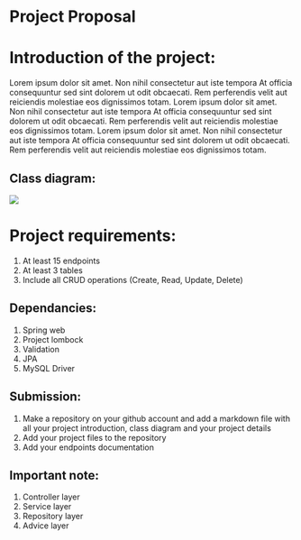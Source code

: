 # Project Proposal 

# Introduction of the project:

Lorem ipsum dolor sit amet. Non nihil consectetur aut iste tempora At officia consequuntur sed sint dolorem ut odit obcaecati. Rem perferendis velit aut reiciendis molestiae eos dignissimos totam. Lorem ipsum dolor sit amet. Non nihil consectetur aut iste tempora At officia consequuntur sed sint dolorem ut odit obcaecati. Rem perferendis velit aut reiciendis molestiae eos dignissimos totam. Lorem ipsum dolor sit amet. Non nihil consectetur aut iste tempora At officia consequuntur sed sint dolorem ut odit obcaecati. Rem perferendis velit aut reiciendis molestiae eos dignissimos totam.




## Class diagram:
![](https://paper-attachments.dropbox.com/s_523686E7A6600616A8D38B40B5D29771F7EB5362F3E8445E890505CBB076E51B_1654065069655_image.png)



# Project requirements:
1. At least 15 endpoints
2. At least 3 tables
3. Include all CRUD operations (Create, Read, Update, Delete)


## Dependancies:
1. Spring web
2. Project lombock
3. Validation
4. JPA
5. MySQL Driver


## **Submission:**
1. Make a repository on your github account and add a markdown file with all your project introduction, class diagram and your project details
2. Add your project files to the repository
3. Add your endpoints documentation


## **Important note:**
1. Controller layer
2. Service layer
3. Repository layer
4. Advice layer 


